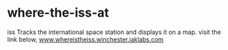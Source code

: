 # where-the-iss-at
iss
Tracks the international space station and displays it on a map.
visit the link below,
www.whereistheiss.winchester.iaklabs.com

